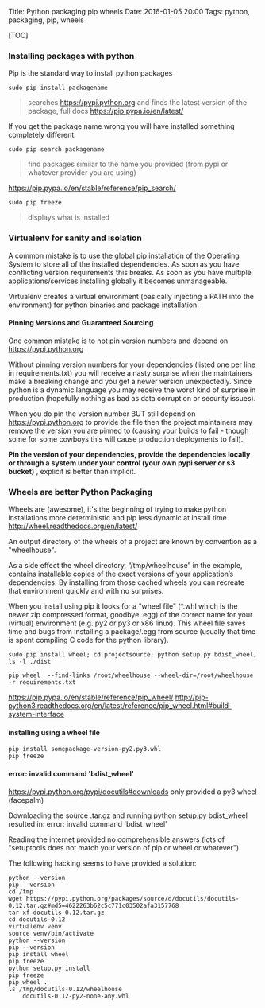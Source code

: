 Title: Python packaging pip wheels
Date: 2016-01-05 20:00
Tags: python, packaging, pip, wheels

[TOC]

### Installing packages with python

Pip is the standard way to install python packages

    sudo pip install packagename
> searches <https://pypi.python.org> and finds the latest version of the package, full docs <https://pip.pypa.io/en/latest/>

If you get the package name wrong you will have installed something completely different.

    sudo pip search packagename
> find packages similar to the name you provided (from pypi or whatever provider you are using)

<https://pip.pypa.io/en/stable/reference/pip_search/>

    sudo pip freeze
> displays what is installed

### Virtualenv for sanity and isolation

A common mistake is to use the global pip installation of the Operating System to store all of the installed dependencies.  As soon as you have conflicting version requirements this breaks.  As soon as you have multiple applications/services installing globally it becomes unmanageable.

Virtualenv creates a virtual environment (basically injecting a PATH into the environment) for python binaries and package installation.

#### Pinning Versions and Guaranteed Sourcing

One common mistake is to not pin version numbers and depend on <https://pypi.python.org>

Without pinning version numbers for your dependencies (listed one per line in requirements.txt) you will receive a nasty surprise when the maintainers make a breaking change and you get a newer version unexpectedly.  Since python is a dynamic language you may receive the worst kind of surprise in production (hopefully nothing as bad as data corruption or security issues).

When you do pin the version number BUT still depend on https://pypi.python.org to provide the file then the project maintainers may remove the version you are pinned to (causing your builds to fail - though some for some cowboys this will cause production deployments to fail).

**Pin the version of your dependencies, provide the dependencies locally or through a system under your control (your own pypi server or s3 bucket)** , explicit is better than implicit.

### Wheels are better Python Packaging
Wheels are (awesome), it's the beginning of trying to make python installations more deterministic and pip less dynamic at install time. <http://wheel.readthedocs.org/en/latest/>

An output directory of the wheels of a project are known by convention as a "wheelhouse".

As a side effect the wheel directory, “/tmp/wheelhouse” in the example, contains installable copies of the exact versions of your application’s dependencies. By installing from those cached wheels you can recreate that environment quickly and with no surprises.

When you install using pip it looks for a “wheel file” (*.whl which is the newer zip compressed format, goodbye .egg) of the correct name for your (virtual) environment (e.g. py2 or py3 or x86 linux).  This wheel file saves time and bugs from installing a package/.egg  from source (usually that time is spent compiling C code for the python library). 

    sudo pip install wheel; cd projectsource; python setup.py bdist_wheel; ls -l ./dist

    pip wheel  --find-links /root/wheelhouse --wheel-dir=/root/wheelhouse -r requirements.txt


<https://pip.pypa.io/en/stable/reference/pip_wheel/>
<http://pip-python3.readthedocs.org/en/latest/reference/pip_wheel.html#build-system-interface>

#### installing using a wheel file

    pip install somepackage-version-py2.py3.whl
    pip freeze

#### error: invalid command 'bdist_wheel'

<https://pypi.python.org/pypi/docutils#downloads> only provided a py3 wheel (facepalm)

Downloading the source .tar.gz and running python setup.py bdist_wheel resulted in:
    error: invalid command 'bdist_wheel'

Reading the internet provided no comprehensible answers (lots of "setuptools does not match your version of pip or wheel or whatever")

The following hacking seems to have provided a solution:

    python --version
    pip --version
    cd /tmp
    wget https://pypi.python.org/packages/source/d/docutils/docutils-0.12.tar.gz#md5=4622263b62c5c771c03502afa3157768
    tar xf docutils-0.12.tar.gz
    cd docutils-0.12
    virtualenv venv
    source venv/bin/activate
    python --version
    pip --version
    pip install wheel
    pip freeze
    python setup.py install
    pip freeze
    pip wheel .
    ls /tmp/docutils-0.12/wheelhouse
        docutils-0.12-py2-none-any.whl

